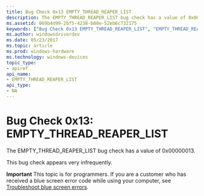 ```yaml
---
title: Bug Check 0x13 EMPTY_THREAD_REAPER_LIST
description: The EMPTY_THREAD_REAPER_LIST bug check has a value of 0x00000013.This bug check appears very infrequently.
ms.assetid: 069b4d99-2bf5-4238-b80e-52eb6c732175
keywords: ["Bug Check 0x13 EMPTY_THREAD_REAPER_LIST", "EMPTY_THREAD_REAPER_LIST"]
ms.author: windowsdriverdev
ms.date: 05/23/2017
ms.topic: article
ms.prod: windows-hardware
ms.technology: windows-devices
topic_type:
- apiref
api_name:
- EMPTY_THREAD_REAPER_LIST
api_type:
- NA
---
```


# Bug Check 0x13: EMPTY\_THREAD\_REAPER\_LIST


The EMPTY\_THREAD\_REAPER\_LIST bug check has a value of 0x00000013.

This bug check appears very infrequently.

**Important** This topic is for programmers. If you are a customer who has received a blue screen error code while using your computer, see [Troubleshoot blue screen errors](http://windows.microsoft.com/windows-10/troubleshoot-blue-screen-errors).

 

 




